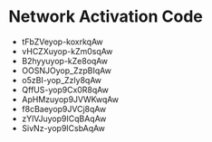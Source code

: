 # Network Activation Code
* tFbZVeyop-koxrkqAw
* vHCZXuyop-kZm0sqAw
* B2hyyuyop-kZe8oqAw
* OOSNJOyop_ZzpBIqAw
* o5zBI-yop_Zzly8qAw
* QffUS-yop9Cx0R8qAw
* ApHMzuyop9JVWKwqAw
* f8cBaeyop9JVCj8qAw
* zYlVJuyop9ICqBAqAw
* SivNz-yop9ICsbAqAw
